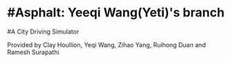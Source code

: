 #Asphalt: Yeeqi Wang(Yeti)'s branch
=======
#A City Driving Simulator

Provided by Clay Houllion, Yeqi Wang, Zihao Yang, Ruihong Duan and Ramesh Surapathi
